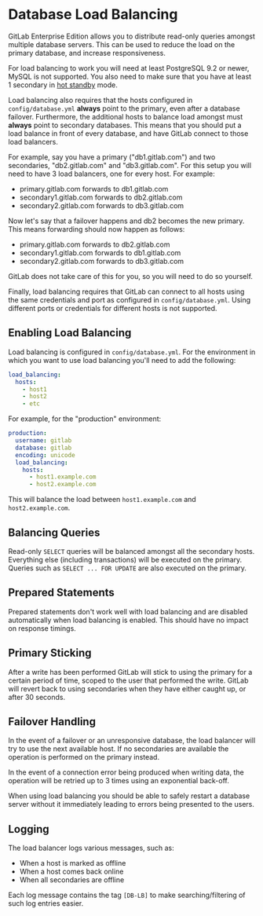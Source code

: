 # Database Load Balancing

GitLab Enterprise Edition allows you to distribute read-only queries amongst
multiple database servers. This can be used to reduce the load on the primary
database, and increase responsiveness.

For load balancing to work you will need at least PostgreSQL 9.2 or newer, MySQL
is not supported. You also need to make sure that you have at least 1 secondary
in [hot standby][hot-standby] mode.

Load balancing also requires that the hosts configured in `config/database.yml`
**always** point to the primary, even after a database failover. Furthermore,
the additional hosts to balance load amongst must **always** point to secondary
databases. This means that you should put a load balance in front of every
database, and have GitLab connect to those load balancers.

For example, say you have a primary ("db1.gitlab.com") and two secondaries,
"db2.gitlab.com" and "db3.gitlab.com". For this setup you will need to have 3
load balancers, one for every host. For example:

* primary.gitlab.com forwards to db1.gitlab.com
* secondary1.gitlab.com forwards to db2.gitlab.com
* secondary2.gitlab.com forwards to db3.gitlab.com

Now let's say that a failover happens and db2 becomes the new primary. This
means forwarding should now happen as follows:

* primary.gitlab.com forwards to db2.gitlab.com
* secondary1.gitlab.com forwards to db1.gitlab.com
* secondary2.gitlab.com forwards to db3.gitlab.com

GitLab does not take care of this for you, so you will need to do so yourself.

Finally, load balancing requires that GitLab can connect to all hosts using the
same credentials and port as configured in `config/database.yml`. Using
different ports or credentials for different hosts is not supported.

## Enabling Load Balancing

Load balancing is configured in `config/database.yml`. For the environment in
which you want to use load balancing you'll need to add the following:

```yaml
load_balancing:
  hosts:
    - host1
    - host2
    - etc
```

For example, for the "production" environment:

```yaml
production:
  username: gitlab
  database: gitlab
  encoding: unicode
  load_balancing:
    hosts:
      - host1.example.com
      - host2.example.com
```

This will balance the load between `host1.example.com` and `host2.example.com`.

## Balancing Queries

Read-only `SELECT` queries will be balanced amongst all the secondary hosts.
Everything else (including transactions) will be executed on the primary.
Queries such as `SELECT ... FOR UPDATE` are also executed on the primary.

## Prepared Statements

Prepared statements don't work well with load balancing and are disabled
automatically when load balancing is enabled. This should have no impact on
response timings.

## Primary Sticking

After a write has been performed GitLab will stick to using the primary for a
certain period of time, scoped to the user that performed the write. GitLab will
revert back to using secondaries when they have either caught up, or after 30
seconds.

## Failover Handling

In the event of a failover or an unresponsive database, the load balancer will
try to use the next available host. If no secondaries are available the
operation is performed on the primary instead.

In the event of a connection error being produced when writing data, the
operation will be retried up to 3 times using an exponential back-off.

When using load balancing you should be able to safely restart a database server
without it immediately leading to errors being presented to the users.

## Logging

The load balancer logs various messages, such as:

* When a host is marked as offline
* When a host comes back online
* When all secondaries are offline

Each log message contains the tag `[DB-LB]` to make searching/filtering of such
log entries easier.

[hot-standby]: https://www.postgresql.org/docs/9.6/static/hot-standby.html

